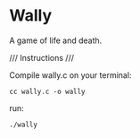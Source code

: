 # Wally
A game of life and death.





/// Instructions ///

Compile wally.c on your terminal:

```
cc wally.c -o wally
```

run:
```
./wally
```
